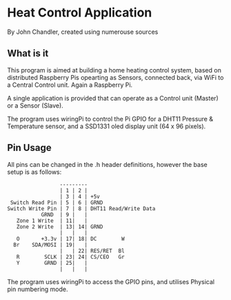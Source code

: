 Heat Control Application
====================
By John Chandler, created using numerouse sources

What is it
----------
This program is aimed at building a home heating control system, based on distributed Raspberry Pis opearting
as Sensors, connected back, via WiFi to a Central Control unit.  Again a Raspberry Pi.

A single application is provided that can operate as a Control unit (Master) or a Sensor (Slave).

The program uses wiringPi to control the Pi GPIO for a DHT11 Pressure & Temperature sensor, and
a SSD1331 oled display unit (64 x 96 pixels).


Pin Usage
---------

All pins can be changed in the .h header definitions, however the base setup is as follows:

                     ---------
                     | 1 | 2 |
                     | 3 | 4 | +5v
     Switch Read Pin | 5 | 6 | GRND
    Switch Write Pin | 7 | 8 | DHT11 Read/Write Data
               GRND  | 9 |   |
       Zone 1 Write  | 11|   |
       Zone 2 Write  | 13| 14| GRND
                     |   |   |
       O       +3.3v | 17| 18| DC        W
      Br    SDA/MOSI | 19|   |
                     |   | 22| RES/RET  Bl
       R        SCLK | 23| 24| CS/CEO   Gr
       Y        GRND | 25|   |
                     |   |   |

The program uses wiringPi to access the GPIO pins, and utilises Physical pin numbering mode.


